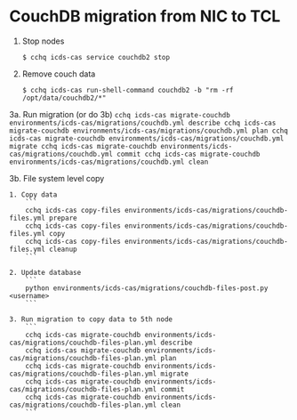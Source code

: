 # CouchDB migration from NIC to TCL

1. Stop nodes

    ```
    $ cchq icds-cas service couchdb2 stop
    ```

2. Remove couch data

    ```
    $ cchq icds-cas run-shell-command couchdb2 -b "rm -rf /opt/data/couchdb2/*"
    ```

3a. Run migration (or do 3b)
    ```
    cchq icds-cas migrate-couchdb environments/icds-cas/migrations/couchdb.yml describe
    cchq icds-cas migrate-couchdb environments/icds-cas/migrations/couchdb.yml plan
    cchq icds-cas migrate-couchdb environments/icds-cas/migrations/couchdb.yml migrate
    cchq icds-cas migrate-couchdb environments/icds-cas/migrations/couchdb.yml commit
    cchq icds-cas migrate-couchdb environments/icds-cas/migrations/couchdb.yml clean
    ```

3b. File system level copy

    1. Copy data
        ```
        cchq icds-cas copy-files environments/icds-cas/migrations/couchdb-files.yml prepare
        cchq icds-cas copy-files environments/icds-cas/migrations/couchdb-files.yml copy
        cchq icds-cas copy-files environments/icds-cas/migrations/couchdb-files.yml cleanup
        ```
    
    2. Update database
        ```
        python environments/icds-cas/migrations/couchdb-files-post.py <username>
        ```
    
    3. Run migration to copy data to 5th node
        ```
        cchq icds-cas migrate-couchdb environments/icds-cas/migrations/couchdb-files-plan.yml describe
        cchq icds-cas migrate-couchdb environments/icds-cas/migrations/couchdb-files-plan.yml plan
        cchq icds-cas migrate-couchdb environments/icds-cas/migrations/couchdb-files-plan.yml migrate
        cchq icds-cas migrate-couchdb environments/icds-cas/migrations/couchdb-files-plan.yml commit
        cchq icds-cas migrate-couchdb environments/icds-cas/migrations/couchdb-files-plan.yml clean
        ```

